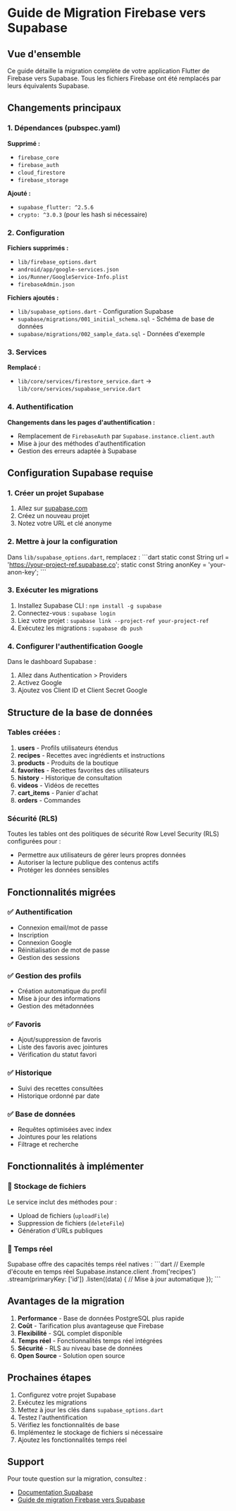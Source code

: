# Guide de Migration Firebase vers Supabase

## Vue d'ensemble

Ce guide détaille la migration complète de votre application Flutter de Firebase vers Supabase. Tous les fichiers Firebase ont été remplacés par leurs équivalents Supabase.

## Changements principaux

### 1. Dépendances (pubspec.yaml)

**Supprimé :**
- `firebase_core`
- `firebase_auth`
- `cloud_firestore`
- `firebase_storage`

**Ajouté :**
- `supabase_flutter: ^2.5.6`
- `crypto: ^3.0.3` (pour les hash si nécessaire)

### 2. Configuration

**Fichiers supprimés :**
- `lib/firebase_options.dart`
- `android/app/google-services.json`
- `ios/Runner/GoogleService-Info.plist`
- `firebaseAdmin.json`

**Fichiers ajoutés :**
- `lib/supabase_options.dart` - Configuration Supabase
- `supabase/migrations/001_initial_schema.sql` - Schéma de base de données
- `supabase/migrations/002_sample_data.sql` - Données d'exemple

### 3. Services

**Remplacé :**
- `lib/core/services/firestore_service.dart` → `lib/core/services/supabase_service.dart`

### 4. Authentification

**Changements dans les pages d'authentification :**
- Remplacement de `FirebaseAuth` par `Supabase.instance.client.auth`
- Mise à jour des méthodes d'authentification
- Gestion des erreurs adaptée à Supabase

## Configuration Supabase requise

### 1. Créer un projet Supabase

1. Allez sur [supabase.com](https://supabase.com)
2. Créez un nouveau projet
3. Notez votre URL et clé anonyme

### 2. Mettre à jour la configuration

Dans `lib/supabase_options.dart`, remplacez :
\`\`\`dart
static const String url = 'https://your-project-ref.supabase.co';
static const String anonKey = 'your-anon-key';
\`\`\`

### 3. Exécuter les migrations

1. Installez Supabase CLI : `npm install -g supabase`
2. Connectez-vous : `supabase login`
3. Liez votre projet : `supabase link --project-ref your-project-ref`
4. Exécutez les migrations : `supabase db push`

### 4. Configurer l'authentification Google

Dans le dashboard Supabase :
1. Allez dans Authentication > Providers
2. Activez Google
3. Ajoutez vos Client ID et Client Secret Google

## Structure de la base de données

### Tables créées :

1. **users** - Profils utilisateurs étendus
2. **recipes** - Recettes avec ingrédients et instructions
3. **products** - Produits de la boutique
4. **favorites** - Recettes favorites des utilisateurs
5. **history** - Historique de consultation
6. **videos** - Vidéos de recettes
7. **cart_items** - Panier d'achat
8. **orders** - Commandes

### Sécurité (RLS)

Toutes les tables ont des politiques de sécurité Row Level Security (RLS) configurées pour :
- Permettre aux utilisateurs de gérer leurs propres données
- Autoriser la lecture publique des contenus actifs
- Protéger les données sensibles

## Fonctionnalités migrées

### ✅ Authentification
- Connexion email/mot de passe
- Inscription
- Connexion Google
- Réinitialisation de mot de passe
- Gestion des sessions

### ✅ Gestion des profils
- Création automatique du profil
- Mise à jour des informations
- Gestion des métadonnées

### ✅ Favoris
- Ajout/suppression de favoris
- Liste des favoris avec jointures
- Vérification du statut favori

### ✅ Historique
- Suivi des recettes consultées
- Historique ordonné par date

### ✅ Base de données
- Requêtes optimisées avec index
- Jointures pour les relations
- Filtrage et recherche

## Fonctionnalités à implémenter

### 🔄 Stockage de fichiers
Le service inclut des méthodes pour :
- Upload de fichiers (`uploadFile`)
- Suppression de fichiers (`deleteFile`)
- Génération d'URLs publiques

### 🔄 Temps réel
Supabase offre des capacités temps réel natives :
\`\`\`dart
// Exemple d'écoute en temps réel
Supabase.instance.client
  .from('recipes')
  .stream(primaryKey: ['id'])
  .listen((data) {
    // Mise à jour automatique
  });
\`\`\`

## Avantages de la migration

1. **Performance** - Base de données PostgreSQL plus rapide
2. **Coût** - Tarification plus avantageuse que Firebase
3. **Flexibilité** - SQL complet disponible
4. **Temps réel** - Fonctionnalités temps réel intégrées
5. **Sécurité** - RLS au niveau base de données
6. **Open Source** - Solution open source

## Prochaines étapes

1. Configurez votre projet Supabase
2. Exécutez les migrations
3. Mettez à jour les clés dans `supabase_options.dart`
4. Testez l'authentification
5. Vérifiez les fonctionnalités de base
6. Implémentez le stockage de fichiers si nécessaire
7. Ajoutez les fonctionnalités temps réel

## Support

Pour toute question sur la migration, consultez :
- [Documentation Supabase](https://supabase.com/docs)
- [Guide de migration Firebase vers Supabase](https://supabase.com/docs/guides/migrations/firebase-auth)

